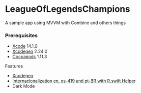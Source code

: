 # LeagueOfLegendsChampions
A sample app using MVVM with Combine and others things

### Prerequisites

* [Xcode](https://developer.apple.com/xcode/) 14.1.0
* [Xcodegen](https://github.com/yonaskolb/XcodeGen) 2.24.0
* [Cocoapods](https://cocoapods.org) 1.11.3

Features
- [Xcodegen](https://github.com/yonaskolb/XcodeGen)
- [Internacionalization en, es-419 and pt-BR with R.swift Helper](https://github.com/mac-cain13/R.swift)
- Dark Mode